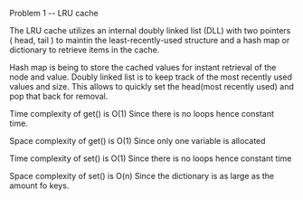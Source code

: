 Problem 1  -- LRU cache

The LRU cache utilizes an internal doubly linked list (DLL) with two pointers ( head, tail ) to maintin the least-recently-used structure and a hash map or dictionary to retrieve items in the cache.

Hash map is being to store the cached values for instant retrieval of the node and value. Doubly linked list is to keep track of the most recently used values and size. This allows to quickly set the head(most recently used) and pop that back for removal.

Time complexity of get() is O(1) 
Since there is no loops hence constant time.

Space complexity of get() is O(1) 
Since only one variable is allocated

Time complexity of set() is O(1) 
Since there is no loops hence constant time

Space complexity of set() is O(n) 
Since the dictionary is as large as the amount fo keys.